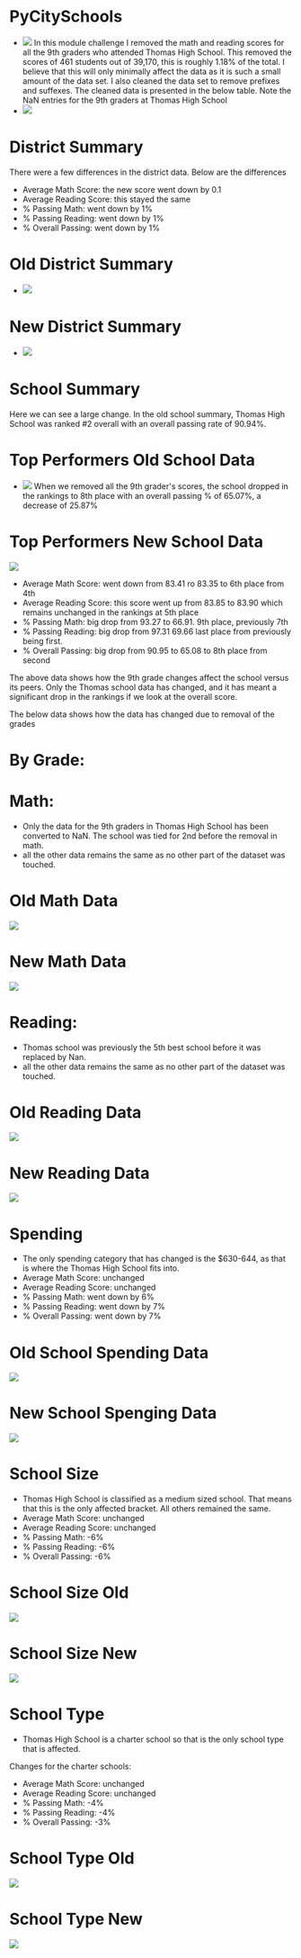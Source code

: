 # PyCitySchools
- ![](School_District_Analysis/png_files_for_readme/.png)
In this module challenge I removed the math and reading scores for all the 9th graders who attended Thomas High School. This removed the scores of 461 students out of 39,170, this is roughly 1.18% of the total. I believe that this will only minimally affect the data as it is such a small amount of the data set. I also cleaned the data set to remove prefixes and suffexes. The cleaned data is presented in the below table. Note the NaN entries for the 9th graders at Thomas High School 
- ![](School_District_Analysis/png_files_for_readme/student_data_df.png)

# District Summary
There were a few differences in the district data. Below are the differences
- Average Math Score: the new score went down by 0.1
- Average Reading Score: this stayed the same
- % Passing Math: went down by 1%
- % Passing Reading: went down by 1%
- % Overall Passing: went down by 1%
    
# Old District Summary
- ![](School_District_Analysis/png_files_for_readme/old_district_summary.png)  

# New District Summary
- ![](School_District_Analysis/png_files_for_readme/new_district_summary.png)

# School Summary
Here we can see a large change. In the old school summary, Thomas High School was ranked #2 overall with an overall passing rate of 90.94%. 
# Top Performers Old School Data
- ![](School_District_Analysis/png_files_for_readme/high_perf_old.png)
When we removed all the 9th grader's scores, the school dropped in the rankings to 8th place with an overall passing % of 65.07%, a decrease of 25.87% 
# Top Performers New School Data
![](School_District_Analysis/png_files_for_readme/high_perf_new.png)

- Average Math Score: went down from 83.41 ro 83.35 to 6th place from 4th
- Average Reading Score: this score went up from 83.85 to 83.90 which remains unchanged in the rankings at 5th place
- % Passing Math: big drop from 93.27 to 66.91. 9th place, previously 7th
- % Passing Reading: big drop from 97.31 69.66 last place from previously being first. 
- % Overall Passing: big drop from 90.95 to 65.08 to 8th place from second

The above data shows how the 9th grade changes affect the school versus its peers. Only the Thomas school data has changed, and it has meant a significant drop in the rankings if we look at the overall score.

The below data shows how the data has changed due to removal of the grades

# By Grade:
# Math:
- Only the data for the 9th graders in Thomas High School has been converted to NaN. The school was tied for 2nd before the removal in math.
- all the other data remains the same as no other part of the dataset was touched.
# Old Math Data
![](School_District_Analysis/png_files_for_readme/math_grade_old.png)
# New Math Data
![](School_District_Analysis/png_files_for_readme/math_grade_new.png)

# Reading:
- Thomas school was previously the 5th best school before it was replaced by Nan.
- all the other data remains the same as no other part of the dataset was touched.
# Old Reading Data
![](School_District_Analysis/png_files_for_readme/reading_grade_old.png)
# New Reading Data
![](School_District_Analysis/png_files_for_readme/reading_grade_new.png)

# Spending
- The only spending category that has changed is the $630-644, as that is where the Thomas High School fits into. 
- Average Math Score: unchanged
- Average Reading Score: unchanged
- % Passing Math: went down by 6%
- % Passing Reading: went down by 7%
- % Overall Passing: went down by 7%

# Old School Spending Data
![](School_District_Analysis/png_files_for_readme/school_spending_old.png)
# New School Spenging Data
![](School_District_Analysis/png_files_for_readme/school_spending_new.png)

# School Size
- Thomas High School is classified as a medium sized school. That means that this is the only affected bracket. All others remained the same.
- Average Math Score: unchanged
- Average Reading Score: unchanged
- % Passing Math: -6%
- % Passing Reading: -6%
- % Overall Passing: -6%

# School Size Old
![](School_District_Analysis/png_files_for_readme/school_size_old.png)
# School Size New
![](School_District_Analysis/png_files_for_readme/school_size_new.png)

# School Type
- Thomas High School is a charter school so that is the only school type that is affected.

Changes for the charter schools:
- Average Math Score: unchanged
- Average Reading Score: unchanged
- % Passing Math: -4%
- % Passing Reading: -4%
- % Overall Passing: -3%

# School Type Old
![](School_District_Analysis/png_files_for_readme/school_type_old.png)
# School Type New
![](School_District_Analysis/png_files_for_readme/school_type_new.png)


